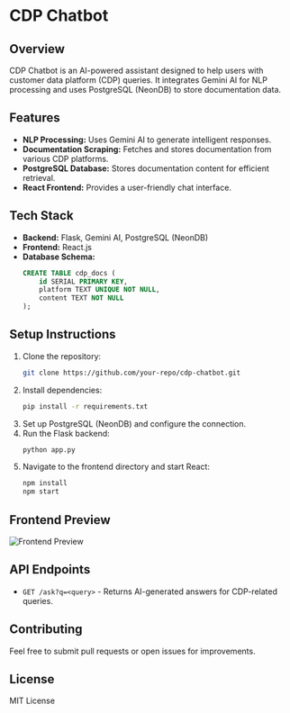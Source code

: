 # CDP Chatbot

## Overview
CDP Chatbot is an AI-powered assistant designed to help users with customer data platform (CDP) queries. It integrates Gemini AI for NLP processing and uses PostgreSQL (NeonDB) to store documentation data.

## Features
- **NLP Processing:** Uses Gemini AI to generate intelligent responses.
- **Documentation Scraping:** Fetches and stores documentation from various CDP platforms.
- **PostgreSQL Database:** Stores documentation content for efficient retrieval.
- **React Frontend:** Provides a user-friendly chat interface.

## Tech Stack
- **Backend:** Flask, Gemini AI, PostgreSQL (NeonDB)
- **Frontend:** React.js
- **Database Schema:**
  ```sql
  CREATE TABLE cdp_docs (
      id SERIAL PRIMARY KEY,
      platform TEXT UNIQUE NOT NULL,
      content TEXT NOT NULL
  );
  ```

## Setup Instructions
1. Clone the repository:
   ```sh
   git clone https://github.com/your-repo/cdp-chatbot.git
   ```
2. Install dependencies:
   ```sh
   pip install -r requirements.txt
   ```
3. Set up PostgreSQL (NeonDB) and configure the connection.
4. Run the Flask backend:
   ```sh
   python app.py
   ```
5. Navigate to the frontend directory and start React:
   ```sh
   npm install
   npm start
   ```

## Frontend Preview
![Frontend Preview](images/image.png)

## API Endpoints
- `GET /ask?q=<query>` - Returns AI-generated answers for CDP-related queries.

## Contributing
Feel free to submit pull requests or open issues for improvements.

## License
MIT License

